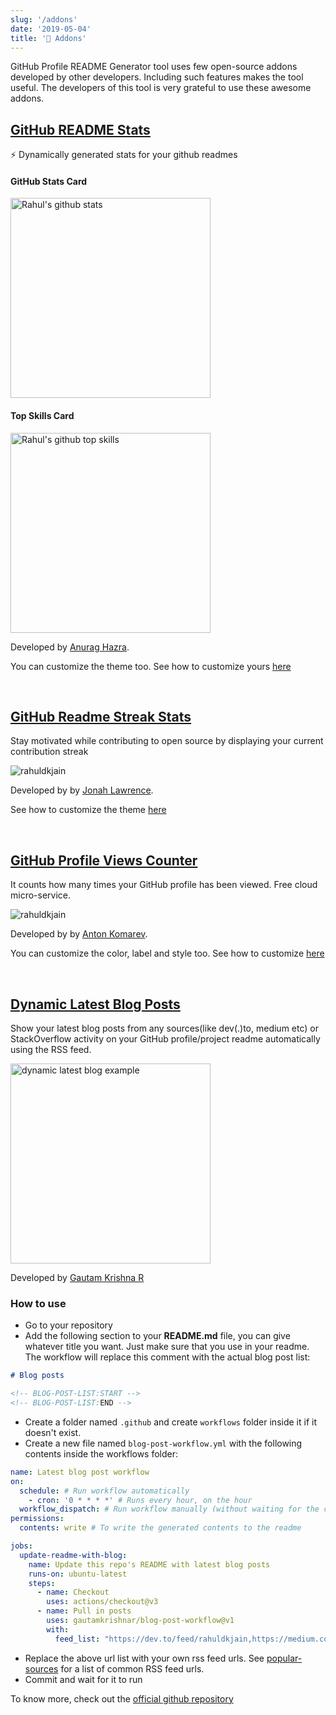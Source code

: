 ```yaml
---
slug: '/addons'
date: '2019-05-04'
title: '🚀 Addons'
---
```


GitHub Profile README Generator tool uses few open-source addons developed by other developers. Including such features makes the tool useful. The developers of this tool is very grateful to use these awesome addons.

## [GitHub README Stats](https://github.com/anuraghazra/github-readme-stats)

⚡️ Dynamically generated stats for your github readmes

#### GitHub Stats Card

<a href="https://github.com/rahuldkjain" target="blank">
  <img src="https://github-readme-stats.vercel.app/api?username=rahuldkjain&show_icons=true" width="320" alt="Rahul's github stats"/>
</a>

#### Top Skills Card

<a href="https://github.com/rahuldkjain" target="blank">
  <img src="https://github-readme-stats.vercel.app/api/top-langs/?username=rahuldkjain&layout=compact&hide=html" width="320" alt="Rahul's github top skills"/>
</a>

Developed by [Anurag Hazra](https://github.com/anuraghazra).

You can customize the theme too. See how to customize yours [here](https://github.com/anuraghazra/github-readme-stats)

<br/>

## [GitHub Readme Streak Stats](https://github.com/DenverCoder1/github-readme-streak-stats)

Stay motivated while contributing to open source by displaying your current contribution streak

![rahuldkjain](https://github-readme-streak-stats.herokuapp.com/?user=rahuldkjain)

Developed by by [Jonah Lawrence](https://github.com/DenverCoder1).

See how to customize the theme [here](https://github.com/DenverCoder1/github-readme-streak-stats)

<br/>

## [GitHub Profile Views Counter](https://github.com/antonkomarev/github-profile-views-counter)

It counts how many times your GitHub profile has been viewed. Free cloud micro-service.

![rahuldkjain](https://komarev.com/ghpvc/?username=rahuldkjain&style=flat-square)

Developed by by [Anton Komarev](https://github.com/antonkomarev).

You can customize the color, label and style too. See how to customize [here](https://github.com/antonkomarev/github-profile-views-counter)

<br/>

## [Dynamic Latest Blog Posts](https://github.com/gautamkrishnar/blog-post-workflow)

Show your latest blog posts from any sources(like dev(.)to, medium etc) or StackOverflow activity on your GitHub profile/project readme automatically using the RSS feed.

<img src="https://user-images.githubusercontent.com/8397274/88047382-29b8b280-cb6f-11ea-9efb-2af2b10f3e0c.png" width="320" alt="dynamic latest blog example"/>

Developed by [Gautam Krishna R](https://github.com/gautamkrishnar)

### How to use

- Go to your repository
- Add the following section to your **README.md** file, you can give whatever title you want. Just make sure that you use **<!-- BLOG-POST-LIST:START --><!-- BLOG-POST-LIST:END -->** in your readme. The workflow will replace this comment with the actual blog post list:

```markdown
# Blog posts

<!-- BLOG-POST-LIST:START -->
<!-- BLOG-POST-LIST:END -->
```

- Create a folder named `.github` and create `workflows` folder inside it if it doesn't exist.
- Create a new file named `blog-post-workflow.yml` with the following contents inside the workflows folder:

```yaml
name: Latest blog post workflow
on:
  schedule: # Run workflow automatically
    - cron: '0 * * * *' # Runs every hour, on the hour
  workflow_dispatch: # Run workflow manually (without waiting for the cron to be called), through the GitHub Actions Workflow page directly
permissions:
  contents: write # To write the generated contents to the readme

jobs:
  update-readme-with-blog:
    name: Update this repo's README with latest blog posts
    runs-on: ubuntu-latest
    steps:
      - name: Checkout
        uses: actions/checkout@v3
      - name: Pull in posts
        uses: gautamkrishnar/blog-post-workflow@v1
        with:
          feed_list: "https://dev.to/feed/rahuldkjain,https://medium.com/feed/@rahuldkjain"
```

- Replace the above url list with your own rss feed urls. See [popular-sources](#popular-sources) for a list of common RSS feed urls.
- Commit and wait for it to run

To know more, check out the [official github repository](https://github.com/gautamkrishnar/blog-post-workflow)
